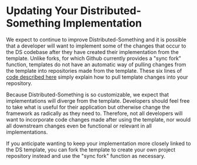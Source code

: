 # Updating Your Distributed-Something Implementation

We expect to continue to improve Distributed-Something and it is possible that a developer will want to implement some of the changes that occur to the DS codebase after they have created their implementation from the template.
Unlike forks, for which Github currently provides a "sync fork" function, templates do not have an automatic way of pulling changes from the template into repositories made from the template. 
These six lines of [code described here](https://stackoverflow.com/questions/56577184/github-pull-changes-from-a-template-repository/69563752#69563752) simply explain how to pull template changes into your repository.  

Because Distributed-Something is so customizable, we expect that implementations will diverge from the template. 
Developers should feel free to take what is useful for their application but otherwise change the framework as radically as they need to.
Therefore, not all developers will want to incorporate code changes made after using the template, nor would all downstream changes even be functional or relevant in all implementations.

If you anticipate wanting to keep your implementation more closely linked to the DS template, you can fork the template to create your own project repository instead and use the "sync fork" function as necessary.